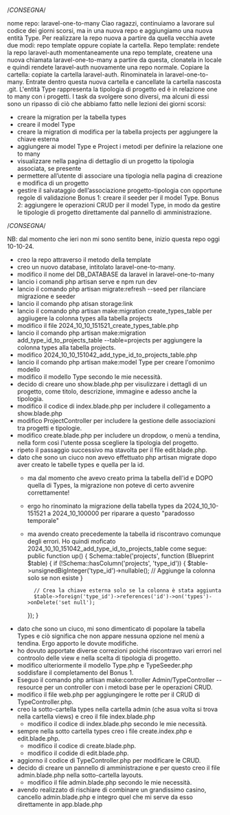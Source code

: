 /*CONSEGNA*/

nome repo: laravel-one-to-many
Ciao ragazzi,
continuiamo a lavorare sul codice dei giorni scorsi, ma in una nuova repo e aggiungiamo una nuova entità Type. Per realizzare la repo nuova a partire da quella vecchia avete due modi: repo template oppure copiate la cartella.
Repo template: rendete la repo laravel-auth momentaneamente una repo template, createne una nuova chiamata laravel-one-to-many a partire da questa, clonatela in locale e quindi rendete laravel-auth nuovamente una repo normale.
Copiare la cartella: copiate la cartella laravel-auth. Rinominatela in laravel-one-to-many. Entrate dentro questa nuova cartella e cancellate la cartella nascosta .git.
L'entità Type rappresenta la tipologia di progetto ed è in relazione one to many con i progetti.
I task da svolgere sono diversi, ma alcuni di essi sono un ripasso di ciò che abbiamo fatto nelle lezioni dei giorni scorsi:
- creare la migration per la tabella types
- creare il model Type
- creare la migration di modifica per la tabella projects per aggiungere la chiave esterna
- aggiungere ai model Type e Project i metodi per definire la relazione one to many
- visualizzare nella pagina di dettaglio di un progetto la tipologia associata, se presente
- permettere all’utente di associare una tipologia nella pagina di creazione e modifica di un progetto
- gestire il salvataggio dell’associazione progetto-tipologia con opportune regole di validazione
Bonus 1:
creare il seeder per il model Type.
Bonus 2:
aggiungere le operazioni CRUD per il model Type, in modo da gestire le tipologie di progetto direttamente dal pannello di amministrazione.

/*CONSEGNA*/

NB: dal momento che ieri non mi sono sentito bene, inizio questa repo oggi 10-10-24.
- creo la repo attraverso il metodo della template
- creo un nuovo database, intitolato laravel-one-to-many.
- modifico il nome del DB_DATABASE da laravel in laravel-one-to-many 
- lancio i comandi php artisan serve e npm run dev
- lancio il comando php artisan migrate:refresh --seed per rilanciare migrazione e seeder
- lancio il comando php atisan storage:link
- lancio il comando php artisan make:migration create_types_table per aggiiugere la colonna types alla tabella projects
- modifico il file 2024_10_10_151521_create_types_table.php
- lancio il comando php artisan make:migration add_type_id_to_projects_table --table=projects per aggiungere la colonna types alla tabella projects.
- modifico 2024_10_10_151042_add_type_id_to_projects_table.php
- lancio il comando php artisan make:model Type per creare l'omonimo modello
- modifico il modello Type secondo le mie necessità.
- decido di creare uno show.blade.php per visulizzare i dettagli di un progetto, come titolo, descrizione, immagine e adesso anche la tipologia.
- modifico il codice di index.blade.php per includere il collegamento a show.blade.php
- modifico ProjectController per includere la gestione delle associazioni tra progetti e tipologie.
- modifico create.blade.php per includere un dropdow, o menù a tendina, nella form così l'utente possa scegliere la tipologia del progetto.
- ripeto il passaggio successivo ma stavolta per il file edit.blade.php.
- dato che sono un ciuco non avevo effettuato php artisan migrate dopo aver creato le tabelle types e quella per la id.
    - ma dal momento che avevo creato prima la tabella dell'id e DOPO quella di Types, la migrazione non poteve di certo avvenire correttamente!
    - ergo ho rinominato la migrazione della tabella types da 2024_10_10-151521 a 2024_10_100000 per riparare a questo "paradosso temporale"
    - ma avendo creato precedemente la tabella id riscontravo comunque degli errori. Ho quindi moficato 2024_10_10_151042_add_type_id_to_projects_table come segue:
        public function up()
    {
        Schema::table('projects', function (Blueprint $table) {
            if (!Schema::hasColumn('projects', 'type_id')) {
                $table->unsignedBigInteger('type_id')->nullable(); // Aggiunge la colonna solo se non esiste
            }
        
            // Crea la chiave esterna solo se la colonna è stata aggiunta
            $table->foreign('type_id')->references('id')->on('types')->onDelete('set null');
        });
    }
- dato che sono un ciuco, mi sono dimenticato di popolare la tabella Types e ciò significa che non appare nessuna opzione nel menù a tendina. Ergo apporto le dovute modifiche.
- ho dovuto apportate diverse correzioni poiché riscontravo vari errori nel controolo delle view e nella scelta di tipologia di progetto.
- modifico ulteriormente il modello Type.php e TypeSeeder.php soddisfare il completamento del Bonus 1.
- Eseguo il comando php artisan make:controller Admin/TypeController --resource per un controller con i metodi base per le operazioni CRUD.
- modifico il file web.php per aggiungingere le rotte per il CRUD di TypeController.php.
- creo la sotto-cartella types nella cartella admin (che asua volta si trova nella cartella views) e creo il file index.blade.php 
    - modifico il codice di index.blade.php secondo le mie necessità.
- sempre nella sotto cartella types creo i file create.index.php e edit.blade.php.
    - modifico il codice di create.blade.php.
    - modifico il codide di edit.blade.php.
- aggiorno il codice di TypeController.php per modificare le CRUD.
- decido di creare un pannello di amministrazione e per questo creo il file admin.blade.php nella sotto-cartella layouts.
    - modifico il file admin.blade.php secondo le mie necessità.
- avendo realizzato di rischiare di combinare un grandissimo casino, cancello admin.blade.php e integro quel che mi serve da esso direttamente in app.blade.php